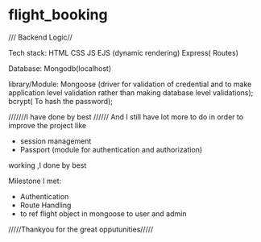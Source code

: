 # flight_booking

/// Backend Logic//

Tech stack:
HTML
CSS
JS
EJS (dynamic rendering)
Express( Routes)

Database:
Mongodb(localhost)

library/Module:
 Mongoose (driver for validation of credential and to make application level validation rather than making database level validations);
 bcrypt( To   hash the password);
 
  ///////I have done  by best //////
  And I still have lot more to do in order to improve the project like
  * session management
  * Passport (module for authentication and authorization)
  
  working ,I  done by best 
  
  Milestone I met:
  
  * Authentication
  * Route Handling
  * to ref flight object in mongoose to user and admin


/////Thankyou for the great opputunities/////
  
  
  
  
